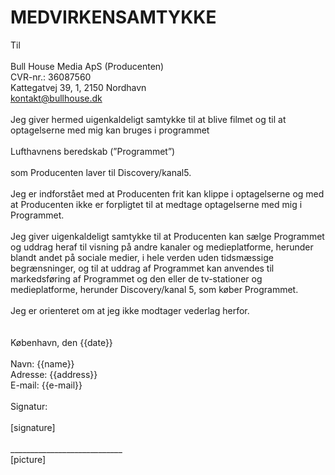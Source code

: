 # MEDVIRKENSAMTYKKE

Til</br> 
</br>
Bull House Media ApS (Producenten)</br>
CVR-nr.: 36087560</br>
Kattegatvej 39, 1, 2150 Nordhavn</br>
kontakt@bullhouse.dk</br>
</br>
Jeg giver hermed uigenkaldeligt samtykke til at blive filmet og til at optagelserne med mig kan bruges i programmet</br> 
</br>
Lufthavnens beredskab (”Programmet”)</br>
</br>
som Producenten laver til Discovery/kanal5.</br> 
</br>
Jeg er indforstået med at Producenten frit kan klippe i optagelserne og med at Producenten ikke er forpligtet til at medtage optagelserne med mig i Programmet.</br> 
</br>
Jeg giver uigenkaldeligt samtykke til at Producenten kan sælge Programmet og uddrag heraf til visning på andre kanaler og medieplatforme, herunder blandt andet på sociale medier, i hele verden uden tidsmæssige begrænsninger, og til at uddrag af Programmet kan anvendes til markedsføring af Programmet og den eller de tv-stationer og medieplatforme, herunder Discovery/kanal 5, som køber Programmet.</br>
</br>
Jeg er orienteret om at jeg ikke modtager vederlag herfor.</br>
</br>
</br>
København, den {{date}}</br>
</br>
Navn: {{name}}</br> 
Adresse: {{address}}</br>
E-mail: {{e-mail}}</br>
</br>
Signatur:</br>
</br>
[signature]</br></br>
____________________________</br>
[picture]</br>
